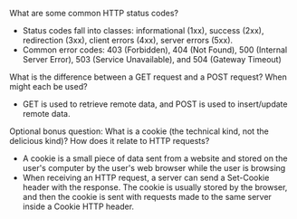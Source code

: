 What are some common HTTP status codes?
- Status codes fall into classes: informational (1xx), success (2xx), redirection (3xx), client errors (4xx), server errors (5xx).
- Common error codes: 403 (Forbidden), 404 (Not Found), 500 (Internal Server Error), 503 (Service Unavailable), and 504 (Gateway Timeout)

What is the difference between a GET request and a POST request? When might each be used?
- GET is used to retrieve remote data, and POST is used to insert/update remote data.

Optional bonus question: What is a cookie (the technical kind, not the delicious kind)? How does it relate to HTTP requests?
- A cookie is a small piece of data sent from a website and stored on the user's computer by the user's web browser while the user is browsing
- When receiving an HTTP request, a server can send a Set-Cookie header with the response. The cookie is usually stored by the browser, and then the cookie is sent with requests made to the same server inside a Cookie HTTP header.

